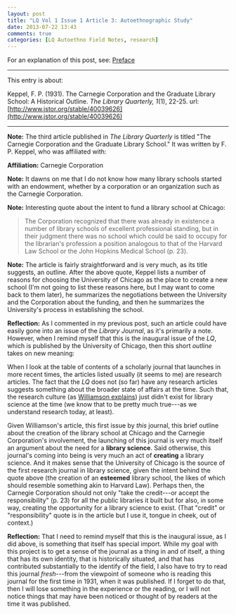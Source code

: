```yaml
---
layout: post
title: "LQ Vol 1 Issue 1 Article 3: Autoethnographic Study"
date: 2013-07-22 13:43
comments: true
categories: [LQ Autoethno Field Notes, research]
---
```


For an explanation of this post, see:
[Preface](/blog/2013/08/14/lq-autoethnography-research-journal-preface/)

---

This entry is about:

Keppel, F. P. (1931). The Carnegie Corporation and the Graduate
Library School: A Historical Outline. *The Library Quarterly,
1*(1), 22-25.
url:[http://www.jstor.org/stable/40039626](http://www.jstor.org/stable/40039626)

---

**Note:** The third article published in *The Library Quarterly*
is titled "The Carnegie Corporation and the Graduate Library
School." It was written by F. P. Keppel, who was affiliated with:

**Affiliation:** Carnegie Corporation

**Note:** It dawns on me that I do not know how many library
schools started with an endowment, whether by a corporation or an
organization such as the Carnegie Corporation.

**Note:** Interesting quote about the intent to fund a library
school at Chicago:

> The Corporation recognized that there was already in existence a
> number of library schools of excellent professional standing,
> but in their judgment there was no school which could be said to
> occupy for the librarian's profession a position analogous to
> that of the Harvard Law School or the John Hopkins Medical
> School (p. 23).

**Note:** The article is fairly straightforward and is very much,
as its title suggests, an outline. After the above quote, Keppel
lists a number of reasons for choosing the University of Chicago
as the place to create a new school (I'm not going to list these
reasons here, but I may want to come back to them later), he
summarizes the negotiations between the University and the
Corporation about the funding, and then he summarizes the
University's process in establishing the school.

**Reflection:** As I commented in my previous post, such an
article could have easily gone into an issue of the *Library
Journal*, as it's primarily a note. However, when I remind myself
that this is the inaugural issue of the *LQ*, which is published
by the University of Chicago, then this short *outline* takes on
new meaning:

When I look at the table of contents of a scholarly journal that
launches in more recent times, the articles listed usually (it
seems to me) are research articles. The fact that the *LQ* does
not (so far) have any research articles suggests something about
the broader state of affairs at the time. Such that, the research
culture (as [Williamson explains][1]) just didn't exist for
library science at the time (we know that to be pretty much
true---as we understand research today, at least).

Given Williamson's article, this first issue by *this* journal,
this brief outline about the creation of the library school at
Chicago and the Carnegie Corporation's involvement, the launching
of this journal is very much itself an argument about the need for
a **library science**. Said otherwise, this journal's coming into
being is very much an act of **creating** a library science. And
it makes sense that the University of Chicago is the source of the
first research journal in library science, given the intent behind
the quote above (the creation of an **esteemed** library school,
the likes of which should resemble something akin to Harvard Law).
Perhaps then, the Carnegie Corporation should not only "take the
credit---or accept the responsibility" (p. 23) for all the public
libraries it built but for also, in some way, creating the
opportunity for a library science to exist. (That "credit" or
"responsibility" quote is in the article but I use it, tongue in
cheek, out of context.)

**Reflection:** That I need to remind myself that this is the
inaugural issue, as I did above, is something that itself has
special import. While my goal with this project is to get a sense
of the journal as a thing in and of itself, a thing that has its
own identity, that is historically situated, and that has
contributed substantially to the identify of the field, I also
have to try to read this journal *fresh*---from the viewpoint of
someone who is reading this journal for the first time in 1931,
when it was published. If I forget to do that, then I will lose
something in the experience or the reading, or I will not notice
things that may have been noticed or thought of by readers at the
time it was published.

[1]: /blog/2013/07/19/lq-vol-1-issue-1-article-1-autoethnographric-study/
